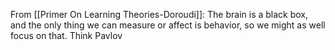From [[Primer On Learning Theories-Doroudi]]: The brain is a black box, and the only thing we can measure or affect is behavior, so we might as well focus on that. Think Pavlov
